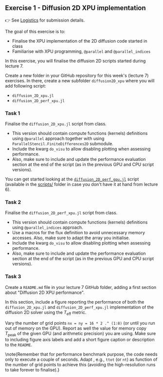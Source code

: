<!--This file was generated, do not modify it.-->
## Exercise 1 - **Diffusion 2D XPU implementation**

👉 See [Logistics](/logistics/#submission) for submission details.

The goal of this exercise is to:
- Finalise the XPU implementation of the 2D diffusion code started in class
- Familiarise with XPU programming, `@parallel` and `@parallel_indices`

In this exercise, you will finalise the diffusion 2D scripts started during lecture 7.

Create a new folder in your GitHub repository for this week's (lecture 7) exercises. In there, create a new subfolder `diffusion2D_xpu` where you will add following script:
- `diffusion_2D_xpu.jl`
- `diffusion_2D_perf_xpu.jl`

### Task 1

Finalise the `diffusion_2D_xpu.jl` script from class.
- This version should contain compute functions (kernels) definitions using `@parallel` approach together with using `ParallelStencil.FiniteDifferences2D` submodule.
- Include the kwarg `do_visu` to allow disabling plotting when assessing performance.
- Also, make sure to include and update the performance evaluation section at the end of the script (as in the previous GPU and CPU script versions).

You can get started looking at the [`diffusion_2D_perf_gpu.jl`](https://github.com/eth-vaw-glaciology/course-101-0250-00/blob/main/scripts/) script (available in the [scripts/](https://github.com/eth-vaw-glaciology/course-101-0250-00/blob/main/scripts/) folder in case you don't have it at hand from lecture 6).

### Task 2

Finalise the `diffusion_2D_perf_xpu.jl` script from class.
- This version should contain compute functions (kernels) definitions using `@parallel_indices` approach.
- Use a macros for the flux definition to avoid unnecessary memory accesses. Also, make sure to adapt the array you initialise.
- Include the kwarg `do_visu` to allow disabling plotting when assessing performance.
- Also, make sure to include and update the performance evaluation section at the end of the script (as in the previous GPU and CPU script versions).

### Task 3

Create a `README.md` file in your lecture 7 GitHub folder, adding a first section about "Diffusion 2D XPU performance".

In this section, include a figure reporting the performance of both the `diffusion_2D_xpu.jl` and `diffusion_2D_perf_xpu.jl` implementation of the diffusion 2D solver using the $T_\mathrm{eff}$ metric.

Vary the number of grid points `nx = ny = 16 * 2 .^ (1:8)` (or until you run out of memory on the GPU). Report as well the value for memory copy $T_\mathrm{peak}$ of the given GPU (and arithmetic precision) you are using. Make sure to including figure axis labels and add a short figure caption or description to the `README`.

\note{Remember that for performance benchmark purpose, the code needs only to execute a couple of seconds. Adapt , e.g., `ttot` (or `nt`) as function of the number of grid points to achieve this (avoiding the high-resolution runs to take forever to finalise).}

